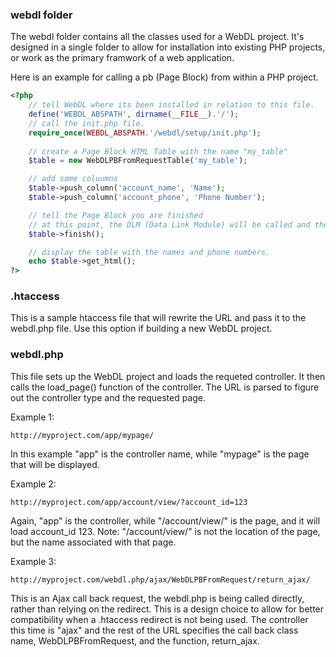 ### webdl folder

The webdl folder contains all the classes used for a WebDL project.  It's designed in a single folder to 
allow for installation into existing PHP projects, or work as the primary framwork of a web application.

Here is an example for calling a pb (Page Block) from within a PHP project.

```php
<?php
    // tell WebDL where its been installed in relation to this file.
    define('WEBDL_ABSPATH', dirname(__FILE__).'/');
    // call the init.php file.
    require_once(WEBDL_ABSPATH.'/webdl/setup/init.php');
    
    // create a Page Block HTML Table with the name "my_table"
    $table = new WebDLPBFromRequestTable('my_table');

    // add some coluumns
    $table->push_column('account_name', 'Name');
    $table->push_column('account_phone', 'Phone Number');

    // tell the Page Block you are finished
    // at this point, the DLM (Data Link Module) will be called and the names and phone numbers retrieved.
    $table->finish();

    // display the table with the names and phone numbers.
    echo $table->get_html();
?>
```

### .htaccess

This is a sample htaccess file that will rewrite the URL and pass it to the webdl.php file.  Use this option if building a
new WebDL project.

### webdl.php

This file sets up the WebDL project and loads the requeted controller.  It then calls the load_page() function
of the controller.  The URL is parsed to figure out the controller type and the requested page.

Example 1:

`http://myproject.com/app/mypage/`

In this example "app" is the controller name, while "mypage" is the page that will be displayed.

Example 2:

`http://myproject.com/app/account/view/?account_id=123`

Again, "app" is the controller, while "/account/view/" is the page, and it will load account_id 123.  Note: "/account/view/"
is not the location of the page, but the name associated with that page.

Example 3:

`http://myproject.com/webdl.php/ajax/WebDLPBFromRequest/return_ajax/`

This is an Ajax call back request, the webdl.php is being called directly, rather than relying on the redirect.  This is 
a design choice to allow for better compatibility when a .htaccess redirect is not being used. The controller this time is 
"ajax" and the rest of the URL specifies the call back class name, WebDLPBFromRequest, and the function, return_ajax. 


